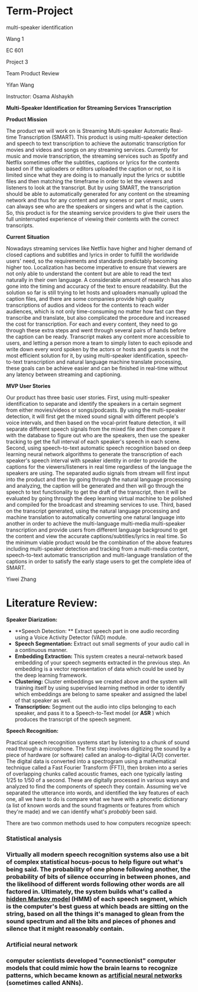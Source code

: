 # Term-Project
multi-speaker identification 

Wang 1

EC 601

Project 3

Team Product Review

Yifan Wang

Instructor: Osama Alshaykh

**Multi-Speaker Identification for Streaming Services Transcription**

**Product Mission**

The product we will work on is Streaming Multi-speaker Automatic Real-time Transcription (SMART). This product is using multi-speaker detection and speech to text transcription to achieve the automatic transcription for movies and videos and songs on any streaming services. Currently for music and movie transcription, the streaming services such as Spotify and Netflix sometimes offer the subtitles, captions or lyrics for the contents based on if the uploaders or editors uploaded the caption or not, so it is limited since what they are doing is to manually input the lyrics or subtitle files and then matching the timeframe in order to let the viewers and listeners to look at the transcript. But by using SMART, the transcription should be able to automatically generated for any content on the streaming network and thus for any content and any scenes or part of music, users can always see who are the speakers or singers and what is the caption. So, this product is for the steaming service providers to give their users the full uninterrupted experience of viewing their contents with the correct transcripts.

**Current Situation**

Nowadays streaming services like Netflix have higher and higher demand of closed captions and subtitles and lyrics in order to fulfill the worldwide users&#39; need, so the requirements and standards predictably becoming higher too. Localization has become imperative to ensure that viewers are not only able to understand the content but are able to read the text naturally in their own language. A considerable amount of research has also gone into the timing and accuracy of the text to ensure readability. But the solution so far is still trying to let hosts and uploaders manually upload the caption files, and there are some companies provide high quality transcriptions of audios and videos for the contents to reach wider audiences, which is not only time-consuming no matter how fast can they transcribe and translate, but also complicated the procedure and increased the cost for transcription. For each and every content, they need to go through these extra steps and went through several pairs of hands before the caption can be ready. Transcript makes any content more accessible to users, and letting a person more a team to simply listen to each episode and write down every word spoken by the actors or hosts and guests is not the most efficient solution for it, by using multi-speaker identification, speech-to-text transcription and natural language machine translate processing, these goals can be achieve easier and can be finished in real-time without any latency between streaming and captioning.

**MVP User Stories**

Our product has three basic user stories. First, using multi-speaker identification to separate and identify the speakers in a certain segment from either movies/videos or songs/podcasts. By using the multi-speaker detection, it will first get the mixed sound signal with different people&#39;s voice intervals, and then based on the vocal-print feature detection, it will separate different speech signals from the mixed file and then compare it with the database to figure out who are the speakers, then use the speaker tracking to get the full interval of each speaker&#39;s speech in each scene. Second, using speech-to-text automatic speech recognition based on deep learning neural network algorithms to generate the transcription of each speaker&#39;s speech interval with speaker identity in order to provide the captions for the viewers/listeners in real time regardless of the language the speakers are using. The separated audio signals from stream will first input into the product and then by going through the natural language processing and analyzing, the caption will be generated and then will go through the speech to text functionality to get the draft of the transcript, then it will be evaluated by going through the deep learning virtual machine to be polished and compiled for the broadcast and streaming services to use. Third, based on the transcript generated, using the natural language processing and machine translation to automatically converting one natural language into another in order to achieve the multi-language multi-media multi-speaker transcription and provide users from different language background to get the content and view the accurate captions/subtitles/lyrics in real time. So the minimum viable product would be the combination of the above features including multi-speaker detection and tracking from a multi-media content, speech-to-text automatic transcription and multi-language translation of the captions in order to satisfy the early stage users to get the complete idea of SMART.

Yiwei Zhang
# Literature Review:

**Speaker Diarization:**

- **Speech Detection: ** Extract speech part in one audio recording using a Voice Activity Detector (VAD) module.
- **Speech Segmentation:** Extract out small segments of your audio call in a continuous manner.
- **Embedding Extraction:**  This system creates a neural-network based embedding of your speech segments extracted in the previous step. An embedding is a vector representation of data which could be used by the deep learning framework.
- **Clustering:**  Cluster embeddings we created above and the system will training itself by using supervised learning method in order to identify which embeddings are belong to same speaker and assigned the label of that speaker as well.
- **Transcription:** Segment out the audio into clips belonging to each speaker, and pass it to a Speech-to-Text model (or  **ASR** ) which produces the transcript of the speech segment.

**Speech Recognition:**

Practical speech recognition systems start by listening to a chunk of sound read through a microphone. The first step involves digitizing the sound by a piece of hardware (or software) called an analog-to-digital (A/D) converter. The digital data is converted into a spectrogram using a mathematical technique called a Fast Fourier Transform (FFT)), then broken into a series of overlapping chunks called acoustic frames, each one typically lasting 1/25 to 1/50 of a second. These are digitally processed in various ways and analyzed to find the components of speech they contain. Assuming we&#39;ve separated the utterance into words, and identified the key features of each one, all we have to do is compare what we have with a phonetic dictionary (a list of known words and the sound fragments or features from which they&#39;re made) and we can identify what&#39;s _probably_ been said.

There are two common methods used to how computers recognize speech:


### Statistical analysis

### Virtually all modern speech recognition systems also use a bit of complex statistical hocus-pocus to help figure out what&#39;s being said. The probability of one phone following another, the probability of bits of silence occurring in between phones, and the likelihood of different words following other words are all factored in. Ultimately, the system builds what&#39;s called a [hidden Markov model](https://en.wikipedia.org/wiki/Hidden_Markov_model) (HMM) of each speech segment, which is the computer&#39;s best guess at which beads are sitting on the string, based on all the things it&#39;s managed to glean from the sound spectrum and all the bits and pieces of phones and silence that it might reasonably contain.


### Artificial neural network

###  computer scientists developed &quot;connectionist&quot; computer models that could mimic how the brain learns to recognize patterns, which became known as [artificial neural networks](https://www.explainthatstuff.com/introduction-to-neural-networks.html) (sometimes called ANNs).

